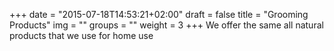 +++
date = "2015-07-18T14:53:21+02:00"
draft = false
title = "Grooming Products"
img = ""
groups = ""
weight = 3
+++
We offer the same all natural products that we use for home use
